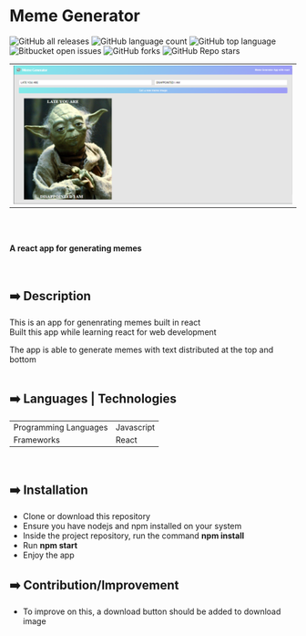 # Meme Generator

![GitHub all releases](https://img.shields.io/github/downloads/ademolaidowu/meme-generator/total)
![GitHub language count](https://img.shields.io/github/languages/count/ademolaidowu/meme-generator) 
![GitHub top language](https://img.shields.io/github/languages/top/ademolaidowu/meme-generator?color=yellow) 
![Bitbucket open issues](https://img.shields.io/bitbucket/issues/ademolaidowu/meme-generator)
![GitHub forks](https://img.shields.io/github/forks/ademolaidowu/meme-generator?style=social)
![GitHub Repo stars](https://img.shields.io/github/stars/ademolaidowu/meme-generator?style=social)

<table>
  <tr>
    <td><img src="img/meme-generator.png"/></td>
  </tr>
</table>
<br>

<br>
<p><b>A react app for generating memes</b></p>
<br>


## ➡️ Description
This is an app for genenrating memes built in react<br>
Built this app while learning react for web development<br>

The app is able to generate memes with text distributed at the top and bottom
<br><br>


## ➡️ Languages | Technologies

<table>
  <tr>
    <td>Programming Languages</td>
    <td>Javascript</td>
  </tr>
  <tr>
    <td>Frameworks</td>
    <td>React</td>
  </tr>
</table>
<br>


## ➡️ Installation
* Clone or download this repository
* Ensure you have nodejs and npm installed on your system
* Inside the project repository, run the command **npm install**
* Run **npm start**
* Enjoy the app


## ➡️ Contribution/Improvement
* To improve on this, a download button should be added to download image
